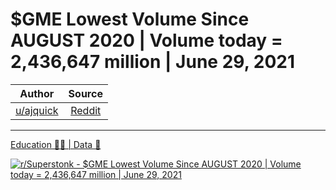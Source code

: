 $GME Lowest Volume Since AUGUST 2020 | Volume today = 2,436,647 million | June 29, 2021
=======================================================================================

| Author       | Source       | 
| :-------------: |:-------------:|
|  [u/ajquick](https://www.reddit.com/user/ajquick/) | [Reddit](https://www.reddit.com/r/Superstonk/comments/oag7e9/gme_lowest_volume_since_august_2020_volume_today/) | 

---

[Education 👨‍🏫 | Data 🔢](https://www.reddit.com/r/Superstonk/search?q=flair_name%3A%22Education%20%F0%9F%91%A8%E2%80%8D%F0%9F%8F%AB%20%7C%20Data%20%F0%9F%94%A2%22&restrict_sr=1)

[![r/Superstonk - $GME Lowest Volume Since AUGUST 2020 | Volume today = 2,436,647 million | June 29, 2021](https://preview.redd.it/owusekwfg9871.png?width=960&crop=smart&auto=webp&s=8d6b69338682fc47161ac84246c61d6f856717c6)](https://i.redd.it/owusekwfg9871.png)
